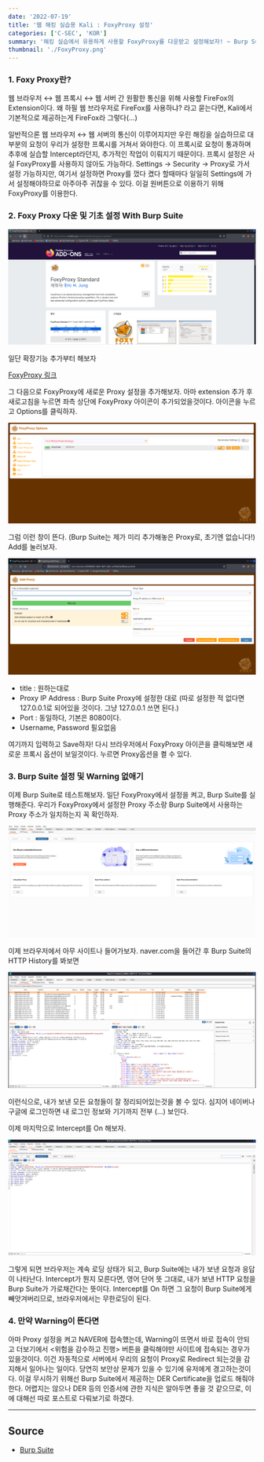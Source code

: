 ```yaml
---
date: '2022-07-19'
title: '웹 해킹 실습용 Kali : FoxyProxy 설정'
categories: ['C-SEC', 'KOR']
summary: '해킹 실습에서 유용하게 사용할 FoxyProxy를 다운받고 설정해보자! ~ Burp Suite 연동까지'
thumbnail: './FoxyProxy.png'
---
```


### 1. Foxy Proxy란?

웹 브라우저 ↔ 웹 프록시 ↔ 웹 서버 간 원활한 통신을 위해 사용할 FireFox의 Extension이다.
왜 하필 웹 브라우저로 FireFox를 사용하냐? 라고 묻는다면, Kali에서 기본적으로 제공하는게 FireFox라 그렇다(...)

일반적으론 웹 브라우저 ↔ 웹 서버의 통신이 이루어지지만 우린 해킹을 실습하므로 대부분의 요청이 우리가 설정한 프록시를 거쳐서 와야한다.
이 프록시로 요청이 통과하며 추후에 실습할 Intercept라던지, 추가적인 작업이 이뤄지기 때문이다. 프록시 설정은 사실 FoxyProxy를 사용하지 않아도
가능하다. Settings -> Security -> Proxy로 가서 설정 가능하지만, 여기서 설정하면 Proxy를 껐다 켰다 할때마다 일일히 Settings에 가서 설정해야하므로 아주아주 귀찮을 수 있다. 이걸 원버튼으로 이용하기 위해 FoxyProxy를 이용한다.


### 2. Foxy Proxy 다운 및 기초 설정 With Burp Suite

![Download](../contentImages/FoxyProxy.png)

일단 확장기능 추가부터 해보자

[FoxyProxy 링크](<https://addons.mozilla.org/ko/firefox/addon/foxyproxy-standard/>)

그 다음으로 FoxyProxy에 새로운 Proxy 설정을 추가해보자. 아마 extension 추가 후 새로고침을 누르면 좌측 상단에 FoxyProxy 아이콘이 추가되었을것이다. 아이콘을 누르고 Options를 클릭하자.

![FoxySetting1](../contentImages/FoxySetting1.png)

그럼 이런 창이 뜬다. (Burp Suite는 제가 미리 추가해놓은 Proxy로, 초기엔 없습니다!) Add를 눌러보자.

![FoxySetting2](../contentImages/FoxySetting2.png)

- title : 원하는대로
- Proxy IP Address : Burp Suite Proxy에 설정한 대로 (따로 설정한 적 없다면 127.0.0.1로 되어있을 것이다. 그냥 127.0.0.1 쓰면 된다.)
- Port : 동일하다, 기본은 8080이다.
- Username, Password 필요없음

여기까지 입력하고 Save하자! 다시 브라우저에서 FoxyProxy 아이콘을 클릭해보면 새로운 프록시 옵션이 보일것이다. 누르면 Proxy옵션을 켤 수 있다.

### 3. Burp Suite 설정 및 Warning 없애기 

이제 Burp Suite로 테스트해보자. 일단 FoxyProxy에서 설정을 켜고, Burp Suite를 실행해준다. 우리가 FoxyProxy에서 설정한 Proxy 주소랑 Burp Suite에서 사용하는 Proxy 주소가 일치하는지 꼭 확인하자.

![Burp1](../contentImages/Burp1.png)

이제 브라우저에서 아무 사이트나 들어가보자. naver.com을 들어간 후 Burp Suite의 HTTP History를 봐보면

![Burp2](../contentImages/Burp2.png)

이런식으로, 내가 보낸 모든 요청들이 잘 정리되어있는것을 볼 수 있다. 심지어 네이버나 구글에 로그인하면 내 로그인 정보와 기기까지 전부 (...) 보인다.

이제 마지막으로 Intercept를 On 해보자.

![Burp3](../contentImages/Burp3.png)

그렇게 되면 브라우저는 계속 로딩 상태가 되고, Burp Suite에는 내가 보낸 요청과 응답이 나타난다.
Intercept가 뭔지 모른다면, 영어 단어 뜻 그대로, 내가 보낸 HTTP 요청을 Burp Suite가 가로채간다는 뜻이다. Intercept를 On 하면 그 요청이 Burp Suite에게 빼앗겨버리므로, 브라우저에서는 무한로딩이 된다.


### 4. 만약 Warning이 뜬다면

아마 Proxy 설정을 켜고 NAVER에 접속했는데, Warning이 뜨면서 바로 접속이 안되고 더보기에서 <위험을 감수하고 진행> 버튼을 클릭해야만 사이트에
접속되는 경우가 있을것이다. 이건 자동적으로 서버에서 우리의 요청이 Proxy로 Redirect 되는것을 감지해서 일어나는 일이다. 당연히 보안상 문제가 있을 수 있기에 유저에게 경고하는것이다. 이걸 무시하기 위해선 Burp Suite에서 제공하는 DER Certificate을 업로드 해줘야한다. 어렵지는 않으나 DER 등의 인증서에 관한 지식은 알아두면 좋을 것 같으므로, 이에 대해선 따로 포스트로 다뤄보기로 하겠다.

---

## Source

- [Burp Suite](<https://www.acmicpc.net/problem/4963>)

